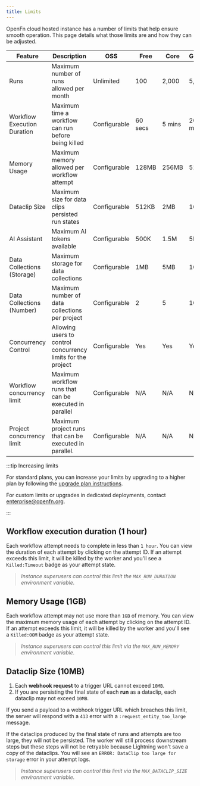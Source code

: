```yaml
---
title: Limits
---
```


OpenFn cloud hosted instance has a number of limits that help ensure smooth
operation. This page details what those limits are and how they can be
adjusted.

| Feature                     | Description                                                  | OSS          | Free    | Core    | Growth  | Scale     | Unlimited |
| --------------------------- | ------------------------------------------------------------ | ------------ | ------- | ------- | ------- | --------- | --------- |
| Runs                        | Maximum number of runs allowed per month                     | Unlimited    | 100     | 2,000   | 5,000   | 10,000    | Unlimited |
| Workflow Execution Duration | Maximum time a workflow can run before being killed          | Configurable | 60 secs | 5 mins  | 20 mins | 30 mins   | 30 mins   |
| Memory Usage                | Maximum memory allowed per workflow attempt                  | Configurable | 128MB   | 256MB   | 512GB   | 1GB       | 1GB       |
| Dataclip Size               | Maximum size for data clips persisted run states             | Configurable | 512KB   | 2MB     | 10MB    | 10MB      | 10MB      |
| AI Assistant                | Maximum AI tokens available                                  | Configurable | 500K    | 1.5M    | 5M      | 10M       | 10M       |
| Data Collections (Storage)  | Maximum storage for data collections                         | Configurable | 1MB     | 5MB     | 10MB    | 50MB      | 50MB      |
| Data Collections (Number)   | Maximum number of data collections per project               | Configurable | 2       | 5       | 10      | Unlimited | Unlimited |
| Concurrency Control         | Allowing users to control concurrency limits for the project | Configurable | Yes     | Yes     | Yes     | Yes       | Yes       |
| Workflow concurrency limit  | Maximum workflow runs that can be executed in parallel       | Configurable | N/A     | N/A     | N/A     | N/A       | N/A       |
| Project concurrency limit   | Maximum project runs that can be executed in parallel.       | Configurable | N/A     | N/A     | N/A     | N/A       | N/A       |

:::tip Increasing limits

For standard plans, you can increase your limits by upgrading to a higher plan
by following the
[upgrade plan instructions](/documentation/hosted/overview#upgrading-your-subscription).

For custom limits or upgrades in dedicated deployments, contact
enterprise@openfn.org.

:::

## Workflow execution duration (1 hour)

Each workflow attempt needs to complete in less than `1 hour`. You can view the
duration of each attempt by clicking on the attempt ID. If an attempt exceeds
this limit, it will be killed by the worker and you'll see a `Killed:Timeout`
badge as your attempt state.

> _Instance superusers can control this limit the `MAX_RUN_DURATION` environment
> variable._

## Memory Usage (1GB)

Each workflow attempt may not use more than `1GB` of memory. You can view the
maximum memory usage of each attempt by clicking on the attempt ID. If an
attempt exceeds this limit, it will be killed by the worker and you'll see a
`Killed:OOM` badge as your attempt state.

> _Instance superusers can control this limit via the `MAX_RUN_MEMORY`
> environment variable._

## Dataclip Size (10MB)

1. Each **webhook request** to a trigger URL cannot exceed `10MB`.
2. If you are persisting the final state of each **run** as a dataclip, each
   dataclip may not exceed `10MB`.

<!-- TODO: make final decision on attempt states -->
<!-- 3. If you are persisting the final state of an **attempt** as a dataclip, it may
   not exceed `10MB`. -->

If you send a payload to a webhook trigger URL which breaches this limit, the
server will respond with a `413` error with a `:request_entity_too_large`
message.

If the dataclips produced by the final state of runs and attempts are too large,
they will not be persisted. The worker will still process downstream steps but
these steps will not be retryable because Lightning won't save a copy of the
dataclips. You will see an `ERROR: DataClip too large for storage` error in your
attempt logs.

> _Instance superusers can control this limit via the `MAX_DATACLIP_SIZE`
> environment variable._
